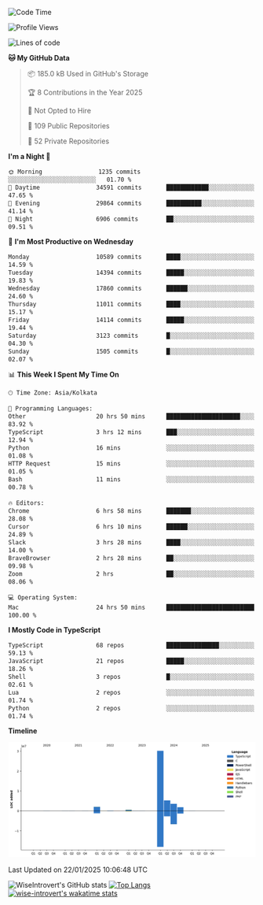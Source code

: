 <!--START_SECTION:waka-->
![Code Time](http://img.shields.io/badge/Code%20Time-2%2C150%20hrs%2048%20mins-blue)

![Profile Views](http://img.shields.io/badge/Profile%20Views-0-blue)

![Lines of code](https://img.shields.io/badge/From%20Hello%20World%20I%27ve%20Written-43.8%20million%20lines%20of%20code-blue)

**🐱 My GitHub Data** 

> 📦 185.0 kB Used in GitHub's Storage 
 > 
> 🏆 8 Contributions in the Year 2025
 > 
> 🚫 Not Opted to Hire
 > 
> 📜 109 Public Repositories 
 > 
> 🔑 52 Private Repositories 
 > 
**I'm a Night 🦉** 

```text
🌞 Morning                1235 commits        ░░░░░░░░░░░░░░░░░░░░░░░░░   01.70 % 
🌆 Daytime                34591 commits       ████████████░░░░░░░░░░░░░   47.65 % 
🌃 Evening                29864 commits       ██████████░░░░░░░░░░░░░░░   41.14 % 
🌙 Night                  6906 commits        ██░░░░░░░░░░░░░░░░░░░░░░░   09.51 % 
```
📅 **I'm Most Productive on Wednesday** 

```text
Monday                   10589 commits       ████░░░░░░░░░░░░░░░░░░░░░   14.59 % 
Tuesday                  14394 commits       █████░░░░░░░░░░░░░░░░░░░░   19.83 % 
Wednesday                17860 commits       ██████░░░░░░░░░░░░░░░░░░░   24.60 % 
Thursday                 11011 commits       ████░░░░░░░░░░░░░░░░░░░░░   15.17 % 
Friday                   14114 commits       █████░░░░░░░░░░░░░░░░░░░░   19.44 % 
Saturday                 3123 commits        █░░░░░░░░░░░░░░░░░░░░░░░░   04.30 % 
Sunday                   1505 commits        █░░░░░░░░░░░░░░░░░░░░░░░░   02.07 % 
```


📊 **This Week I Spent My Time On** 

```text
🕑︎ Time Zone: Asia/Kolkata

💬 Programming Languages: 
Other                    20 hrs 50 mins      █████████████████████░░░░   83.92 % 
TypeScript               3 hrs 12 mins       ███░░░░░░░░░░░░░░░░░░░░░░   12.94 % 
Python                   16 mins             ░░░░░░░░░░░░░░░░░░░░░░░░░   01.08 % 
HTTP Request             15 mins             ░░░░░░░░░░░░░░░░░░░░░░░░░   01.05 % 
Bash                     11 mins             ░░░░░░░░░░░░░░░░░░░░░░░░░   00.78 % 

🔥 Editors: 
Chrome                   6 hrs 58 mins       ███████░░░░░░░░░░░░░░░░░░   28.08 % 
Cursor                   6 hrs 10 mins       ██████░░░░░░░░░░░░░░░░░░░   24.89 % 
Slack                    3 hrs 28 mins       ████░░░░░░░░░░░░░░░░░░░░░   14.00 % 
BraveBrowser             2 hrs 28 mins       ██░░░░░░░░░░░░░░░░░░░░░░░   09.98 % 
Zoom                     2 hrs               ██░░░░░░░░░░░░░░░░░░░░░░░   08.06 % 

💻 Operating System: 
Mac                      24 hrs 50 mins      █████████████████████████   100.00 % 
```

**I Mostly Code in TypeScript** 

```text
TypeScript               68 repos            ███████████████░░░░░░░░░░   59.13 % 
JavaScript               21 repos            █████░░░░░░░░░░░░░░░░░░░░   18.26 % 
Shell                    3 repos             █░░░░░░░░░░░░░░░░░░░░░░░░   02.61 % 
Lua                      2 repos             ░░░░░░░░░░░░░░░░░░░░░░░░░   01.74 % 
Python                   2 repos             ░░░░░░░░░░░░░░░░░░░░░░░░░   01.74 % 
```



**Timeline**

![Lines of Code chart](https://raw.githubusercontent.com/wise-introvert/wise-introvert/master/assets/bar_graph.png)


 Last Updated on 22/01/2025 10:06:48 UTC
<!--END_SECTION:waka-->

![WiseIntrovert's GitHub stats](https://github-readme-stats.vercel.app/api?username=wise-introvert&count_private=true&show_icons=true)
[![Top Langs](https://github-readme-stats.vercel.app/api/top-langs/?username=wise-introvert&langs_count=10)](https://github.com/anuraghazra/github-readme-stats)
[![wise-introvert's wakatime stats](https://github-readme-stats.vercel.app/api/wakatime?username=wiseintrovert)](https://github.com/anuraghazra/github-readme-stats)
